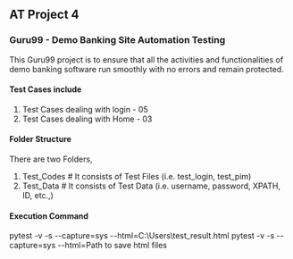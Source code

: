 ## AT Project 4
### Guru99 - Demo Banking Site Automation Testing
This Guru99 project is to ensure that all the activities and functionalities of demo banking software run smoothly with no errors and remain protected.
#### Test Cases include

1. Test Cases dealing with login - 05 
2. Test Cases dealing with Home - 03


#### Folder Structure
There are two Folders,
1. Test_Codes # It consists of Test Files (i.e. test_login, test_pim)
2. Test_Data # It consists of Test Data (i.e. username, password, XPATH, ID, etc.,)

#### Execution Command
pytest -v -s --capture=sys --html=C:\Users\test_result.html
pytest -v -s --capture=sys --html=Path to save html files

